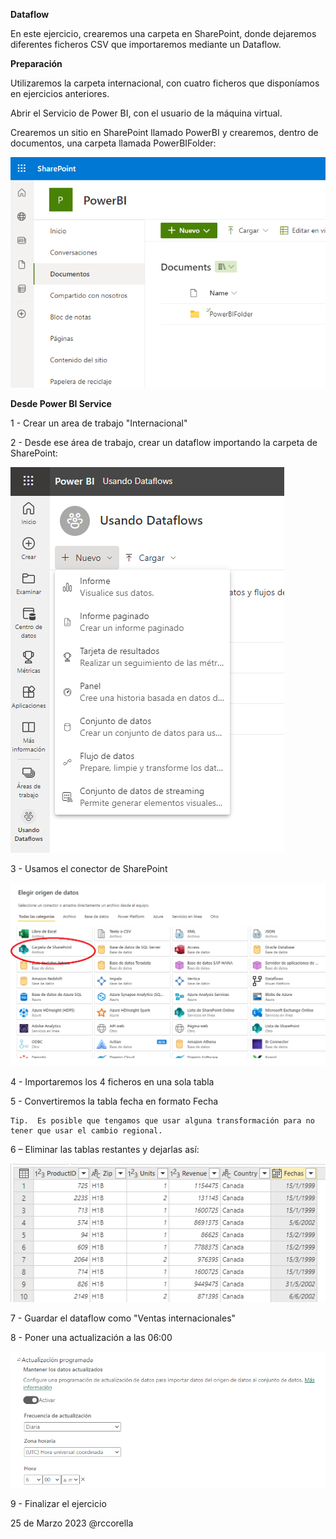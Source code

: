 ﻿

**Dataflow**

En este ejercicio, crearemos una carpeta en SharePoint, donde dejaremos diferentes ficheros CSV que importaremos mediante un Dataflow.


**Preparación**

Utilizaremos la carpeta internacional, con cuatro ficheros que disponíamos en ejercicios anteriores.

Abrir el Servicio de Power BI, con el usuario de la máquina virtual.

Crearemos un sitio en SharePoint llamado PowerBI y crearemos, dentro de documentos, una carpeta llamada PowerBIFolder:

![](Recursos/sharepoint.png)



**Desde Power BI Service**

1 - Crear un area de trabajo "Internacional"

2 - Desde ese área de trabajo, crear un dataflow importando la carpeta de SharePoint:

![](Recursos/dataflow.png)

3 - Usamos el conector de SharePoint

![](Recursos/carpeta.png)

4 - Importaremos los 4 ficheros en una sola tabla

5 - Convertiremos la tabla fecha en formato Fecha

	Tip.  Es posible que tengamos que usar alguna transformación para no tener que usar el cambio regional.
	
6 – Eliminar las tablas restantes y dejarlas así:

![](Recursos/tabla.png)


7 - Guardar el dataflow como "Ventas internacionales" 

8 - Poner una actualización a las 06:00 

![](Recursos/refresh.png)	

	
9 - Finalizar el ejercicio



25 de Marzo 2023        @rccorella
